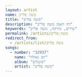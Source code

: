 ```yaml
---
layout: artist
name: משה פלייב
title: "משה פלייב"
description: "דף האמן משה פלייב"
keywords: "שירים, מוזיקה, משה פלייב"
permalink: /artists/משה-פלייב
redirect_from:
  - /artists/list/משה פלייב
songs:
  - number: "32937"
    name: "יום גאולה"
    album: "סינגלים"
    artist: "משה פלייב"
---
```


